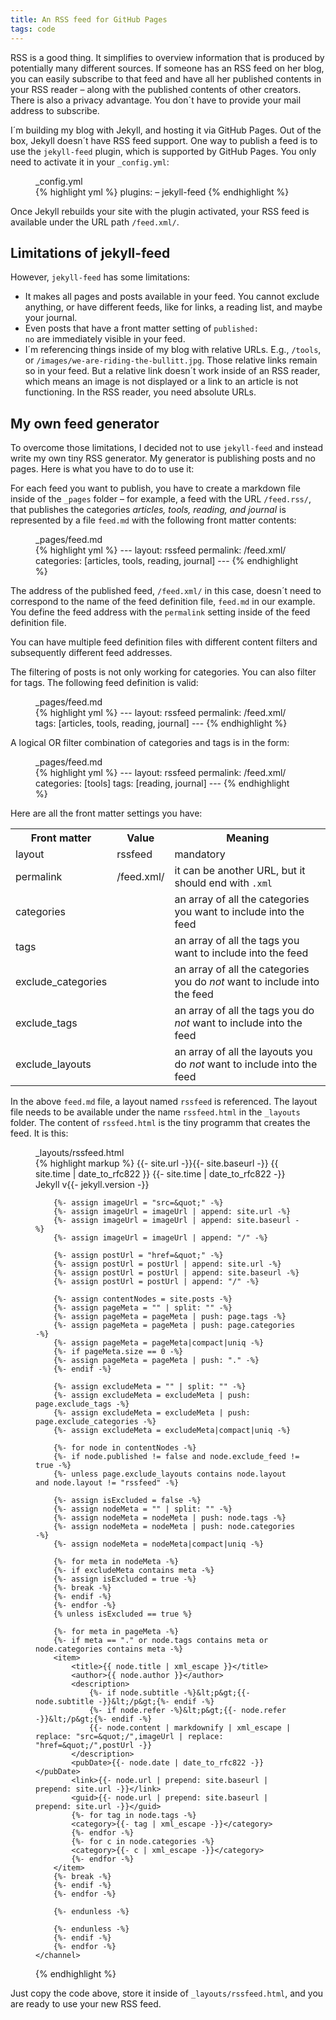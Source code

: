 ```yaml
---
title: An RSS feed for GitHub Pages
tags: code
---
```


RSS is a good thing. It simplifies to overview information that is produced by potentially many different sources. If someone has an RSS feed on her blog, you can easily subscribe to that feed and have all her published contents in your RSS reader – along with the published contents of other creators. There is also a privacy advantage. You don´t have to provide your mail address to subscribe.

I´m building my blog with Jekyll, and hosting it via GitHub Pages. Out of the box, Jekyll doesn´t have RSS feed support. One way to publish a feed is to use the <code>jekyll-feed</code> plugin, which is supported by GitHub Pages. You only need to activate it in your <code>\_config.yml</code>:

<figure>
<figcaption>_config.yml</figcaption>
{% highlight yml %}
plugins:
  – jekyll-feed
{% endhighlight %}
</figure>

Once Jekyll rebuilds your site with the plugin activated, your RSS feed is available under the URL path <code>/feed.xml/</code>.

## Limitations of jekyll-feed

However, <code>jekyll-feed</code> has some limitations:

- It makes all pages and posts available in your feed. You cannot exclude anything, or have different feeds, like for links, a reading list, and maybe your journal.
- Even posts that have a front matter setting of <code>published: no</code> are immediately visible in your feed.
- I´m referencing things inside of my blog with relative URLs. E.g., <code>/tools</code>, or <code>/images/we-are-riding-the-bullitt.jpg</code>. Those relative links remain so in your feed. But a relative link doesn´t work inside of an RSS reader, which means an image is not displayed or a link to an article is not functioning. In the RSS reader, you need absolute URLs.

## My own feed generator

To overcome those limitations, I decided not to use <code>jekyll-feed</code> and instead write my own tiny RSS generator. My generator is publishing posts and no pages. Here is what you have to do to use it:

For each feed you want to publish, you have to create a markdown file inside of the <code>\_pages</code> folder – for example, a feed with the URL <code>/feed.rss/</code>, that publishes the categories _articles, tools, reading, and journal_ is represented by a file <code>feed.md</code> with the following front matter contents:

<figure>
<figcaption>_pages/feed.md</figcaption>
{% highlight yml %}
---
layout: rssfeed
permalink: /feed.xml/
categories: [articles, tools, reading, journal]
---
{% endhighlight %}
</figure>

The address of the published feed, <code>/feed.xml/</code> in this case, doesn´t need to correspond to the name of the feed definition file, <code>feed.md</code> in our example. You define the feed address with the <code>permalink</code> setting inside of the feed definition file.

You can have multiple feed definition files with different content filters and subsequently different feed addresses.

The filtering of posts is not only working for categories. You can also filter for tags. The following feed definition is valid:

<figure>
<figcaption>_pages/feed.md</figcaption>
{% highlight yml %}
---
layout: rssfeed
permalink: /feed.xml/
tags: [articles, tools, reading, journal]
---
{% endhighlight %}
</figure>

A logical OR filter combination of categories and tags is in the form:

<figure>
<figcaption>_pages/feed.md</figcaption>
{% highlight yml %}
---
layout: rssfeed
permalink: /feed.xml/
categories: [tools]
tags: [reading, journal]
---
{% endhighlight %}
</figure>

Here are all the front matter settings you have:

<table class="underline-rows">
<tr>
<th>Front matter</th>
<th>Value</th>
<th>Meaning</th>
</tr>

<tr>
<td>layout</td>
<td>rssfeed</td>
<td>mandatory</td>
</tr>

<tr>
<td>permalink</td>
<td>/feed.xml/</td>
<td>it can be another URL, but it should end with <code>.xml</code></td>
</tr>

<tr>
<td>categories</td>
<td></td>
<td>an array of all the categories you want to include into the feed</td>
</tr>

<tr>
<td>tags</td>
<td></td>
<td>an array of all the tags you want to include into the feed</td>
</tr>

<tr>
<td>exclude_categories</td>
<td></td>
<td>an array of all the categories you do <em>not</em> want to include into the feed</td>
</tr>

<tr>
<td>exclude_tags</td>
<td></td>
<td>an array of all the tags you do <em>not</em> want to include into the feed</td>
</tr>

<tr>
<td>exclude_layouts</td>
<td></td>
<td>an array of all the layouts you do <em>not</em> want to include into the feed</td>
</tr>
</table>


In the above <code>feed.md</code> file, a layout named <code>rssfeed</code> is referenced. The layout file needs to be available under the name <code>rssfeed.html</code> in the <code>\_layouts</code> folder. The content of <code>rssfeed.html</code> is the tiny programm that creates the feed. It is this:

<figure>
<figcaption>_layouts/rssfeed.html</figcaption>
{% highlight markup %}
<?xml version="1.0" encoding="UTF-8" ?>
<rss version="2.0">
    <channel>
        <title>{{- site.title -}}</title>
        <description></description>
        <link>{{- site.url -}}{{- site.baseurl -}}</link>
        <pubDate>{{ site.time | date_to_rfc822 }}</pubDate>
        <lastBuildDate>{{- site.time | date_to_rfc822 -}}</lastBuildDate>
        <generator>Jekyll v{{- jekyll.version -}}</generator>

        {%- assign imageUrl = "src=&quot;" -%}
        {%- assign imageUrl = imageUrl | append: site.url -%}
        {%- assign imageUrl = imageUrl | append: site.baseurl -%}
        {%- assign imageUrl = imageUrl | append: "/" -%}

        {%- assign postUrl = "href=&quot;" -%}
        {%- assign postUrl = postUrl | append: site.url -%}
        {%- assign postUrl = postUrl | append: site.baseurl -%}
        {%- assign postUrl = postUrl | append: "/" -%}

        {%- assign contentNodes = site.posts -%}
        {%- assign pageMeta = "" | split: "" -%}
        {%- assign pageMeta = pageMeta | push: page.tags -%}
        {%- assign pageMeta = pageMeta | push: page.categories -%}
        {%- assign pageMeta = pageMeta|compact|uniq -%}
        {%- if pageMeta.size == 0 -%}
        {%- assign pageMeta = pageMeta | push: "." -%}
        {%- endif -%}

        {%- assign excludeMeta = "" | split: "" -%}
        {%- assign excludeMeta = excludeMeta | push: page.exclude_tags -%}
        {%- assign excludeMeta = excludeMeta | push: page.exclude_categories -%}
        {%- assign excludeMeta = excludeMeta|compact|uniq -%}

        {%- for node in contentNodes -%}
        {%- if node.published != false and node.exclude_feed != true -%}
        {%- unless page.exclude_layouts contains node.layout and node.layout != "rssfeed" -%}

        {%- assign isExcluded = false -%}
        {%- assign nodeMeta = "" | split: "" -%}
        {%- assign nodeMeta = nodeMeta | push: node.tags -%}
        {%- assign nodeMeta = nodeMeta | push: node.categories -%}
        {%- assign nodeMeta = nodeMeta|compact|uniq -%}

        {%- for meta in nodeMeta -%}
        {%- if excludeMeta contains meta -%}
        {%- assign isExcluded = true -%}
        {%- break -%}
        {%- endif -%}
        {%- endfor -%}
        {% unless isExcluded == true %}

        {%- for meta in pageMeta -%}
        {%- if meta == "." or node.tags contains meta or node.categories contains meta -%}
        <item>
            <title>{{ node.title | xml_escape }}</title>
            <author>{{ node.author }}</author>
            <description>
                {%- if node.subtitle -%}&lt;p&gt;{{- node.subtitle -}}&lt;/p&gt;{%- endif -%}
                {%- if node.refer -%}&lt;p&gt;{{- node.refer -}}&lt;/p&gt;{%- endif -%}
                {{- node.content | markdownify | xml_escape | replace: "src=&quot;/",imageUrl | replace: "href=&quot;/",postUrl -}}
            </description>
            <pubDate>{{- node.date | date_to_rfc822 -}}</pubDate>
            <link>{{- node.url | prepend: site.baseurl | prepend: site.url -}}</link>
            <guid>{{- node.url | prepend: site.baseurl | prepend: site.url -}}</guid>
            {%- for tag in node.tags -%}
            <category>{{- tag | xml_escape -}}</category>
            {%- endfor -%}
            {%- for c in node.categories -%}
            <category>{{- c | xml_escape -}}</category>
            {%- endfor -%}
        </item>
        {%- break -%}
        {%- endif -%}
        {%- endfor -%}

        {%- endunless -%}

        {%- endunless -%}
        {%- endif -%}
        {%- endfor -%}
    </channel>

</rss>
{% endhighlight %}
</figure>

Just copy the code above, store it inside of <code>\_layouts/rssfeed.html</code>, and you are ready to use your new RSS feed.
